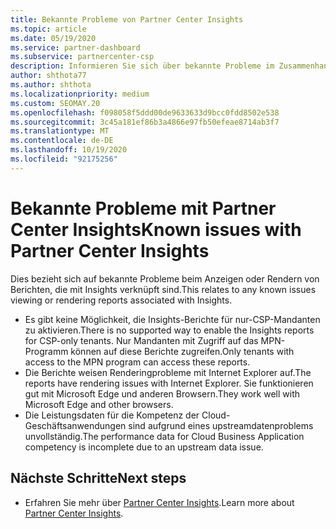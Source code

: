 ```yaml
---
title: Bekannte Probleme von Partner Center Insights
ms.topic: article
ms.date: 05/19/2020
ms.service: partner-dashboard
ms.subservice: partnercenter-csp
description: Informieren Sie sich über bekannte Probleme im Zusammenhang mit den PCI-Berichten (Partner Center Insights). Die Informationen können bekannte Renderingprobleme oder Berichts Beschränkungen enthalten.
author: shthota77
ms.author: shthota
ms.localizationpriority: medium
ms.custom: SEOMAY.20
ms.openlocfilehash: f098058f5ddd00de9633633d9bcc0fdd8502e538
ms.sourcegitcommit: 3c45a181ef86b3a4866e97fb50efeae8714ab3f7
ms.translationtype: MT
ms.contentlocale: de-DE
ms.lasthandoff: 10/19/2020
ms.locfileid: "92175256"
---
```

# <a name="known-issues-with-partner-center-insights"></a><span data-ttu-id="ba438-104">Bekannte Probleme mit Partner Center Insights</span><span class="sxs-lookup"><span data-stu-id="ba438-104">Known issues with Partner Center Insights</span></span>

<span data-ttu-id="ba438-105">Dies bezieht sich auf bekannte Probleme beim Anzeigen oder Rendern von Berichten, die mit Insights verknüpft sind.</span><span class="sxs-lookup"><span data-stu-id="ba438-105">This relates to any known issues viewing or rendering reports associated with Insights.</span></span>

- <span data-ttu-id="ba438-106">Es gibt keine Möglichkeit, die Insights-Berichte für nur-CSP-Mandanten zu aktivieren.</span><span class="sxs-lookup"><span data-stu-id="ba438-106">There is no supported way to enable the Insights reports for CSP-only tenants.</span></span> <span data-ttu-id="ba438-107">Nur Mandanten mit Zugriff auf das MPN-Programm können auf diese Berichte zugreifen.</span><span class="sxs-lookup"><span data-stu-id="ba438-107">Only tenants with access to the MPN program can access these reports.</span></span>
- <span data-ttu-id="ba438-108">Die Berichte weisen Renderingprobleme mit Internet Explorer auf.</span><span class="sxs-lookup"><span data-stu-id="ba438-108">The reports have rendering issues with Internet Explorer.</span></span> <span data-ttu-id="ba438-109">Sie funktionieren gut mit Microsoft Edge und anderen Browsern.</span><span class="sxs-lookup"><span data-stu-id="ba438-109">They work well with Microsoft Edge and other browsers.</span></span>
- <span data-ttu-id="ba438-110">Die Leistungsdaten für die Kompetenz der Cloud-Geschäftsanwendungen sind aufgrund eines upstreamdatenproblems unvollständig.</span><span class="sxs-lookup"><span data-stu-id="ba438-110">The performance data for Cloud Business Application competency is incomplete due to an upstream data issue.</span></span>

## <a name="next-steps"></a><span data-ttu-id="ba438-111">Nächste Schritte</span><span class="sxs-lookup"><span data-stu-id="ba438-111">Next steps</span></span>

- <span data-ttu-id="ba438-112">Erfahren Sie mehr über [Partner Center Insights](partner-center-insights.md).</span><span class="sxs-lookup"><span data-stu-id="ba438-112">Learn more about [Partner Center Insights](partner-center-insights.md).</span></span>
